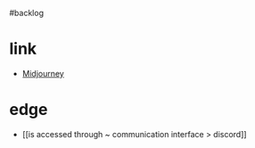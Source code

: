 #backlog 

# link
- [Midjourney](https://www.midjourney.com/home/?callbackUrl=/app/)

# edge
- [[is accessed through ~ communication interface > discord]]
